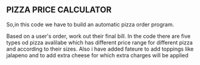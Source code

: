 ## PIZZA PRICE CALCULATOR

So,in this code we have to build an automatic pizza order program.

Based on a user's order, work out their final bill.
In the code there are five types od pizza avalilabe which has different price range for different pizza and according to their sizes.
Also i have added fateure to add toppings like jalapeno and to add extra cheese for which extra charges will be applied
